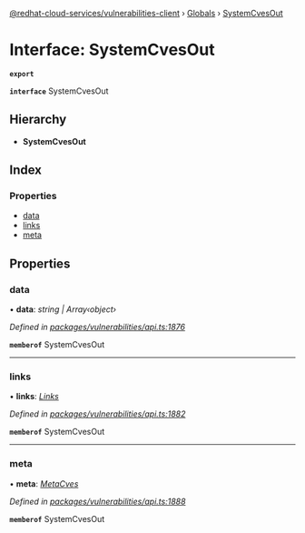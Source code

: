 [@redhat-cloud-services/vulnerabilities-client](../README.md) › [Globals](../globals.md) › [SystemCvesOut](systemcvesout.md)

# Interface: SystemCvesOut

**`export`** 

**`interface`** SystemCvesOut

## Hierarchy

* **SystemCvesOut**

## Index

### Properties

* [data](systemcvesout.md#data)
* [links](systemcvesout.md#links)
* [meta](systemcvesout.md#meta)

## Properties

###  data

• **data**: *string | Array‹object›*

*Defined in [packages/vulnerabilities/api.ts:1876](https://github.com/RedHatInsights/javascript-clients/blob/master/packages/vulnerabilities/api.ts#L1876)*

**`memberof`** SystemCvesOut

___

###  links

• **links**: *[Links](links.md)*

*Defined in [packages/vulnerabilities/api.ts:1882](https://github.com/RedHatInsights/javascript-clients/blob/master/packages/vulnerabilities/api.ts#L1882)*

**`memberof`** SystemCvesOut

___

###  meta

• **meta**: *[MetaCves](metacves.md)*

*Defined in [packages/vulnerabilities/api.ts:1888](https://github.com/RedHatInsights/javascript-clients/blob/master/packages/vulnerabilities/api.ts#L1888)*

**`memberof`** SystemCvesOut
